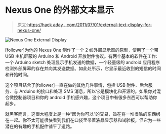 # Nexus One 的外部文本显示

> 原文:[https://hack aday . com/2011/07/01/external-text-display-for-nexus-one/](https://hackaday.com/2011/07/01/external-text-display-for-nexus-one/)

![Nexus One External Display](../Images/ea931d971da2d36a605362f982d79aa1.png "nexusonelcd")

[follower]为他的 Nexus One 制作了一个 2 线外部显示器的原型，使用了一个带 USB 主机屏蔽的 Arduino 和 Android 开放附件协议。有两个基本的软件在工作:一个 Arduino sketch 处理显示手机发送的数据，一个轻量级的 android 应用程序检测外部屏幕的存在并向其发送数据。如此处所示，它显示最近收到的短信的时间和开始时间。

这个项目结合了[follower]一直在做的其他几件事情，包括 USB 附件、后台服务、与 Arduino 的接口和处理 SMS 消息，所以它是模块化和开源的。如果你对混合微控制器项目和你的 android 手机感兴趣，这个项目中有很多东西可以帮助你起步。

就黑客而言，这很大程度上是一种“因为你可以”的交易，旨在将一堆很酷的东西绑在一起。你不太可能很快看到我们在口袋里带着液晶显示器和试验板，但它为一些潜在的有趣的手机配件铺平了道路。